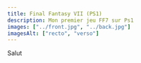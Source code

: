 ```yaml
---
title: Final Fantasy VII (PS1)
description: Mon premier jeu FF7 sur Ps1
images: ["../front.jpg", "../back.jpg"]
imagesAlt: ["recto", "verso"]
---
```


Salut

